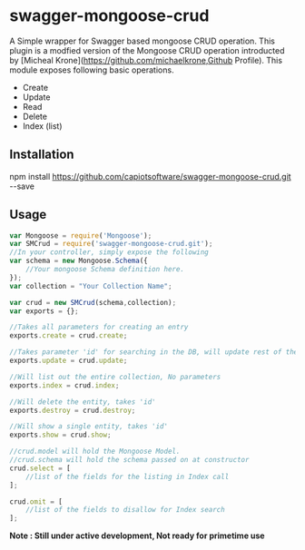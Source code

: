 # swagger-mongoose-crud

A Simple wrapper for Swagger based mongoose CRUD operation. This plugin is a modfied version of the Mongoose CRUD operation introducted by [Micheal Krone](https://github.com/michaelkrone,Github Profile).
This module exposes following basic operations.
* Create
* Update
* Read
* Delete
* Index (list)

## Installation
npm install https://github.com/capiotsoftware/swagger-mongoose-crud.git --save

## Usage 
```javascript
var Mongoose = require('Mongoose');
var SMCrud = require('swagger-mongoose-crud.git');
//In your controller, simply expose the following
var schema = new Mongoose.Schema({ 
    //Your mongoose Schema definition here.
});
var collection = "Your Collection Name";

var crud = new SMCrud(schema,collection);
var exports = {};

//Takes all parameters for creating an entry
exports.create = crud.create; 

//Takes parameter 'id' for searching in the DB, will update rest of the parameters.
exports.update = crud.update;

//Will list out the entire collection, No parameters
exports.index = crud.index;

//Will delete the entity, takes 'id'
exports.destroy = crud.destroy;

//Will show a single entity, takes 'id'
exports.show = crud.show;

//crud.model will hold the Mongoose Model.
//crud.schema will hold the schema passed on at constructor
crud.select = [ 
    //list of the fields for the listing in Index call
];

crud.omit = [
    //list of the fields to disallow for Index search
];

```

**Note : Still under active development, Not ready for primetime use**